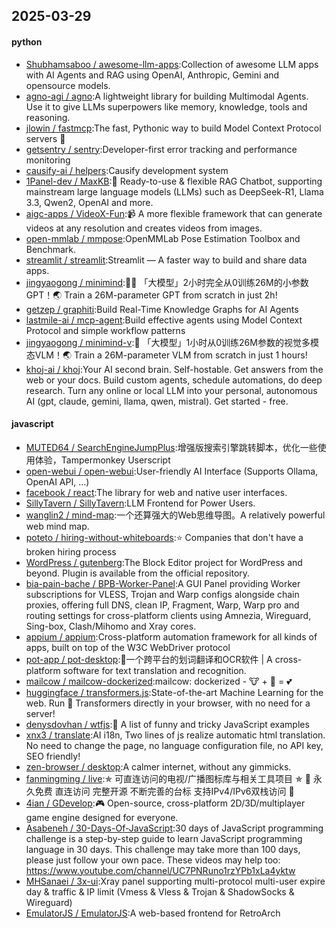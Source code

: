 ## 2025-03-29

#### python
* [Shubhamsaboo / awesome-llm-apps](https://github.com/Shubhamsaboo/awesome-llm-apps):Collection of awesome LLM apps with AI Agents and RAG using OpenAI, Anthropic, Gemini and opensource models.
* [agno-agi / agno](https://github.com/agno-agi/agno):A lightweight library for building Multimodal Agents. Use it to give LLMs superpowers like memory, knowledge, tools and reasoning.
* [jlowin / fastmcp](https://github.com/jlowin/fastmcp):The fast, Pythonic way to build Model Context Protocol servers 🚀
* [getsentry / sentry](https://github.com/getsentry/sentry):Developer-first error tracking and performance monitoring
* [causify-ai / helpers](https://github.com/causify-ai/helpers):Causify development system
* [1Panel-dev / MaxKB](https://github.com/1Panel-dev/MaxKB):💬 Ready-to-use & flexible RAG Chatbot, supporting mainstream large language models (LLMs) such as DeepSeek-R1, Llama 3.3, Qwen2, OpenAI and more.
* [aigc-apps / VideoX-Fun](https://github.com/aigc-apps/VideoX-Fun):📹 A more flexible framework that can generate videos at any resolution and creates videos from images.
* [open-mmlab / mmpose](https://github.com/open-mmlab/mmpose):OpenMMLab Pose Estimation Toolbox and Benchmark.
* [streamlit / streamlit](https://github.com/streamlit/streamlit):Streamlit — A faster way to build and share data apps.
* [jingyaogong / minimind](https://github.com/jingyaogong/minimind):🚀🚀 「大模型」2小时完全从0训练26M的小参数GPT！🌏 Train a 26M-parameter GPT from scratch in just 2h!
* [getzep / graphiti](https://github.com/getzep/graphiti):Build Real-Time Knowledge Graphs for AI Agents
* [lastmile-ai / mcp-agent](https://github.com/lastmile-ai/mcp-agent):Build effective agents using Model Context Protocol and simple workflow patterns
* [jingyaogong / minimind-v](https://github.com/jingyaogong/minimind-v):🚀 「大模型」1小时从0训练26M参数的视觉多模态VLM！🌏 Train a 26M-parameter VLM from scratch in just 1 hours!
* [khoj-ai / khoj](https://github.com/khoj-ai/khoj):Your AI second brain. Self-hostable. Get answers from the web or your docs. Build custom agents, schedule automations, do deep research. Turn any online or local LLM into your personal, autonomous AI (gpt, claude, gemini, llama, qwen, mistral). Get started - free.

#### javascript
* [MUTED64 / SearchEngineJumpPlus](https://github.com/MUTED64/SearchEngineJumpPlus):增强版搜索引擎跳转脚本，优化一些使用体验，Tampermonkey Userscript
* [open-webui / open-webui](https://github.com/open-webui/open-webui):User-friendly AI Interface (Supports Ollama, OpenAI API, ...)
* [facebook / react](https://github.com/facebook/react):The library for web and native user interfaces.
* [SillyTavern / SillyTavern](https://github.com/SillyTavern/SillyTavern):LLM Frontend for Power Users.
* [wanglin2 / mind-map](https://github.com/wanglin2/mind-map):一个还算强大的Web思维导图。A relatively powerful web mind map.
* [poteto / hiring-without-whiteboards](https://github.com/poteto/hiring-without-whiteboards):⭐️ Companies that don't have a broken hiring process
* [WordPress / gutenberg](https://github.com/WordPress/gutenberg):The Block Editor project for WordPress and beyond. Plugin is available from the official repository.
* [bia-pain-bache / BPB-Worker-Panel](https://github.com/bia-pain-bache/BPB-Worker-Panel):A GUI Panel providing Worker subscriptions for VLESS, Trojan and Warp configs alongside chain proxies, offering full DNS, clean IP, Fragment, Warp, Warp pro and routing settings for cross-platform clients using Amnezia, Wireguard, Sing-box, Clash/Mihomo and Xray cores.
* [appium / appium](https://github.com/appium/appium):Cross-platform automation framework for all kinds of apps, built on top of the W3C WebDriver protocol
* [pot-app / pot-desktop](https://github.com/pot-app/pot-desktop):🌈一个跨平台的划词翻译和OCR软件 | A cross-platform software for text translation and recognition.
* [mailcow / mailcow-dockerized](https://github.com/mailcow/mailcow-dockerized):mailcow: dockerized - 🐮 + 🐋 = 💕
* [huggingface / transformers.js](https://github.com/huggingface/transformers.js):State-of-the-art Machine Learning for the web. Run 🤗 Transformers directly in your browser, with no need for a server!
* [denysdovhan / wtfjs](https://github.com/denysdovhan/wtfjs):🤪 A list of funny and tricky JavaScript examples
* [xnx3 / translate](https://github.com/xnx3/translate):AI i18n, Two lines of js realize automatic html translation. No need to change the page, no language configuration file, no API key, SEO friendly!
* [zen-browser / desktop](https://github.com/zen-browser/desktop):A calmer internet, without any gimmicks.
* [fanmingming / live](https://github.com/fanmingming/live):✯ 可直连访问的电视/广播图标库与相关工具项目 ✯ 🔕 永久免费 直连访问 完整开源 不断完善的台标 支持IPv4/IPv6双栈访问 🔕
* [4ian / GDevelop](https://github.com/4ian/GDevelop):🎮 Open-source, cross-platform 2D/3D/multiplayer game engine designed for everyone.
* [Asabeneh / 30-Days-Of-JavaScript](https://github.com/Asabeneh/30-Days-Of-JavaScript):30 days of JavaScript programming challenge is a step-by-step guide to learn JavaScript programming language in 30 days. This challenge may take more than 100 days, please just follow your own pace. These videos may help too: https://www.youtube.com/channel/UC7PNRuno1rzYPb1xLa4yktw
* [MHSanaei / 3x-ui](https://github.com/MHSanaei/3x-ui):Xray panel supporting multi-protocol multi-user expire day & traffic & IP limit (Vmess & Vless & Trojan & ShadowSocks & Wireguard)
* [EmulatorJS / EmulatorJS](https://github.com/EmulatorJS/EmulatorJS):A web-based frontend for RetroArch
